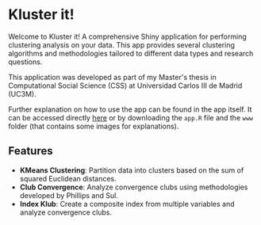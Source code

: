 # Kluster it!

Welcome to Kluster it! A comprehensive Shiny application for performing clustering analysis on your data. This app provides several clustering algorithms and methodologies tailored to different data types and research questions.

This application was developed as part of my Master's thesis in Computational Social Science (CSS) at Universidad Carlos III de Madrid (UC3M).

Further explanation on how to use the app can be found in the app itself. It can be accessed directly [here](https://bbanyulsuc3m.shinyapps.io/KlubKluster/) or by downloading the `app.R` file and the `www` folder (that contains some images for explanations).

## Features

- **KMeans Clustering**: Partition data into clusters based on the sum of squared Euclidean distances.
- **Club Convergence**: Analyze convergence clubs using methodologies developed by Phillips and Sul.
- **Index Klub**: Create a composite index from multiple variables and analyze convergence clubs.
